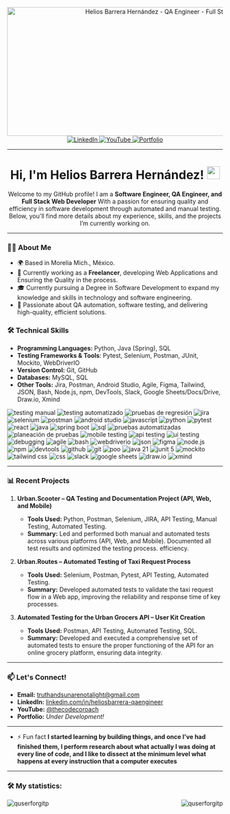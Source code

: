 <div id="header" align="center">
  <img decoding="async" src="https://media.licdn.com/dms/image/v2/D5616AQHwej4r8BtuMg/profile-displaybackgroundimage-shrink_350_1400/B56ZaFSulPHsAc-/0/1745993001860?e=1751500800&v=beta&t=6nkHHeMOmm_c5ZfXQ-qjQ4L5BsLWt2DR7kuOvtB3bsU" width="800"  height= "300" alt="Helios Barrera Hernández - QA Engineer - Full Stack Web Developer"/>
</div>
<div id="badges" align="center">
  <a href="www.linkedin.com/in/heliosbarrera-qaengineer/">
    <img src="https://img.shields.io/badge/LinkedIn-0077B5?style=for-the-badge&logo=linkedin&logoColor=white" alt="LinkedIn"/>
  </a>
  <a href="https://www.youtube.com/@TheCodeCoroach">
    <img src="https://img.shields.io/badge/YouTube-FF0000?style=for-the-badge&logo=youtube&logoColor=white" alt="YouTube"/>
  </a>
  <a href="#">
    <img src="https://img.shields.io/badge/Portfolio-000000?style=for-the-badge&logo=githubpages&logoColor=white" alt="Portfolio"/>
  </a>
</div>

---

<h1 align="center">
  Hi, I'm Helios Barrera Hernández!
  <img decoding="async" src="https://media.giphy.com/media/hvRJCLFzcasrR4ia7z/giphy.gif" width="30px"/>
</h1>

<p align="center">
  Welcome to my GitHub profile! I am a <strong>Software Engineer, QA Engineer, and Full Stack Web Developer</strong> With a passion for ensuring quality and efficiency in software development through automated and manual testing. Below, you'll find more details about my experience, skills, and the projects I’m currently working on.
</p>

---

### 👨‍💻 About Me
- 🌍 Based in Morelia Mich., México.
- 💼 Currently working as a **Freelancer**, developing Web Applications and Ensuring the Quality in the process.
- 🎓 Currently pursuing a Degree in Software Development to expand my knowledge and skills in technology and software engineering.
- 🌟 Passionate about QA automation, software testing, and delivering high-quality, efficient solutions.

### 🛠️ Technical Skills
- **Programming Languages:** Python, Java (Spring), SQL
- **Testing Frameworks & Tools**: Pytest, Selenium, Postman, JUnit, Mockito, WebDriverIO
- **Version Control:** Git, GitHub
- **Databases:** MySQL, SQL
- **Other Tools:** Jira, Postman, Android Studio, Agile, Figma, Tailwind, JSON, Bash, Node.js, npm, DevTools, Slack, Google Sheets/Docs/Drive, Draw.io, Xmind

<div id="header" align="left">
    <!-- Testing Manual -->
    <img decoding="async" src="https://img.shields.io/badge/Testing_Manual-FFD700?style=for-the-badge&logo=testing&logoColor=white" alt="testing manual"/>
    <!-- Testing Automatizado -->
    <img decoding="async" src="https://img.shields.io/badge/Testing_Automatizado-FF6C37?style=for-the-badge&logo=postman&logoColor=white" alt="testing automatizado"/>
    <!-- Pruebas de regresión -->
    <img decoding="async" src="https://img.shields.io/badge/Pruebas_de_Regresión-DC143C?style=for-the-badge&logo=git&logoColor=white" alt="pruebas de regresión"/>
    <!-- Jira -->
    <img decoding="async" src="https://img.shields.io/badge/Jira-0052CC?style=for-the-badge&logo=jira&logoColor=white" alt="jira"/>
    <!-- Selenium -->
    <img decoding="async" src="https://img.shields.io/badge/Selenium-43B02A?style=for-the-badge&logo=selenium&logoColor=white" alt="selenium"/>
    <!-- Postman -->
    <img decoding="async" src="https://img.shields.io/badge/Postman-FF6C37?style=for-the-badge&logo=postman&logoColor=white" alt="postman"/>
    <!-- Android Studio -->
    <img decoding="async" src="https://img.shields.io/badge/Android_Studio-3DDC84?style=for-the-badge&logo=androidstudio&logoColor=white" alt="android studio"/>
    <!-- JavaScript -->
    <img decoding="async" src="https://img.shields.io/badge/JavaScript-F7DF1E?style=for-the-badge&logo=javascript&logoColor=black" alt="javascript"/>
    <!-- Python -->
    <img decoding="async" src="https://img.shields.io/badge/Python-3776AB?style=for-the-badge&logo=python&logoColor=white" alt="python"/>
    <!-- Pytest -->
    <img decoding="async" src="https://img.shields.io/badge/Pytest-000000?style=for-the-badge&logo=pytest&logoColor=white" alt="pytest"/>
    <!-- React -->
    <img decoding="async" src="https://img.shields.io/badge/React-61DAFB?style=for-the-badge&logo=react&logoColor=black" alt="react"/>
    <!-- Java -->
    <img decoding="async" src="https://img.shields.io/badge/Java-007396?style=for-the-badge&logo=java&logoColor=white" alt="java"/>
    <!-- Spring Boot -->
    <img decoding="async" src="https://img.shields.io/badge/Spring_Boot-6DB33F?style=for-the-badge&logo=springboot&logoColor=white" alt="spring boot"/>
    <!-- SQL -->
    <img decoding="async" src="https://img.shields.io/badge/SQL-4479A1?style=for-the-badge&logo=mysql&logoColor=white" alt="sql"/>
    <!-- Pruebas Automatizadas -->
    <img decoding="async" src="https://img.shields.io/badge/Pruebas_Automatizadas-FF6C37?style=for-the-badge&logo=postman&logoColor=white" alt="pruebas automatizadas"/>
    <!-- Planeación de Pruebas -->
    <img decoding="async" src="https://img.shields.io/badge/Planeación_de_Pruebas-00A9E0?style=for-the-badge&logo=google-drive&logoColor=white" alt="planeación de pruebas"/>
    <!-- Mobile Testing -->
    <img decoding="async" src="https://img.shields.io/badge/Mobile_Testing-00C851?style=for-the-badge&logo=mobile&logoColor=white" alt="mobile testing"/>
    <!-- API Testing -->
    <img decoding="async" src="https://img.shields.io/badge/API_Testing-FF6C37?style=for-the-badge&logo=postman&logoColor=white" alt="api testing"/>
    <!-- UI Testing -->
    <img decoding="async" src="https://img.shields.io/badge/UI_Testing-FF4500?style=for-the-badge&logo=ui&logoColor=white" alt="ui testing"/>
    <!-- Debugging -->
    <img decoding="async" src="https://img.shields.io/badge/Debugging-8A2BE2?style=for-the-badge&logo=bug&logoColor=white" alt="debugging"/>
    <!-- Agile -->
    <img decoding="async" src="https://img.shields.io/badge/Agile-000000?style=for-the-badge&logo=agile&logoColor=white" alt="agile"/>
    <!-- Bash -->
    <img decoding="async" src="https://img.shields.io/badge/Bash-4EAA25?style=for-the-badge&logo=bash&logoColor=white" alt="bash"/>
    <!-- WebDriverIO -->
    <img decoding="async" src="https://img.shields.io/badge/WebDriverIO-4B8B3B?style=for-the-badge&logo=webdriverio&logoColor=white" alt="webdriverio"/>
    <!-- JSON -->
    <img decoding="async" src="https://img.shields.io/badge/JSON-000000?style=for-the-badge&logo=json&logoColor=white" alt="json"/>
    <!-- Figma -->
    <img decoding="async" src="https://img.shields.io/badge/Figma-F24E1E?style=for-the-badge&logo=figma&logoColor=white" alt="figma"/>
    <!-- Node.js -->
    <img decoding="async" src="https://img.shields.io/badge/Node.js-339933?style=for-the-badge&logo=node.js&logoColor=white" alt="node.js"/>
    <!-- npm -->
    <img decoding="async" src="https://img.shields.io/badge/npm-CB3837?style=for-the-badge&logo=npm&logoColor=white" alt="npm"/>
    <!-- DevTools -->
    <img decoding="async" src="https://img.shields.io/badge/DevTools-1E1E1E?style=for-the-badge&logo=devtools&logoColor=white" alt="devtools"/>
    <!-- GitHub -->
    <img decoding="async" src="https://img.shields.io/badge/GitHub-181717?style=for-the-badge&logo=github&logoColor=white" alt="github"/>
    <!-- Git -->
    <img decoding="async" src="https://img.shields.io/badge/Git-F05032?style=for-the-badge&logo=git&logoColor=white" alt="git"/>
    <!-- POO -->
    <img decoding="async" src="https://img.shields.io/badge/POO-FF6347?style=for-the-badge&logo=object-oriented&logoColor=white" alt="poo"/>
    <!-- Java 21 -->
    <img decoding="async" src="https://img.shields.io/badge/Java_21-007396?style=for-the-badge&logo=java&logoColor=white" alt="java 21"/>
    <!-- JUnit 5 -->
    <img decoding="async" src="https://img.shields.io/badge/JUnit_5-25A162?style=for-the-badge&logo=junit&logoColor=white" alt="junit 5"/>
    <!-- Mockito -->
    <img decoding="async" src="https://img.shields.io/badge/Mockito-9E5B00?style=for-the-badge&logo=mockito&logoColor=white" alt="mockito"/>
    <!-- Tailwind CSS -->
    <img decoding="async" src="https://img.shields.io/badge/Tailwind_CSS-06B6D4?style=for-the-badge&logo=tailwindcss&logoColor=white" alt="tailwind css"/>
    <!-- CSS -->
    <img decoding="async" src="https://img.shields.io/badge/CSS-1572B6?style=for-the-badge&logo=css3&logoColor=white" alt="css"/>
    <!-- Slack -->
    <img decoding="async" src="https://img.shields.io/badge/Slack-4A154B?style=for-the-badge&logo=slack&logoColor=white" alt="slack"/>
    <!-- Google Sheets/Docs/Drive -->
    <img decoding="async" src="https://img.shields.io/badge/Google_Sheets-0C9C47?style=for-the-badge&logo=google-drive&logoColor=white" alt="google sheets"/>
    <!-- Draw.io -->
    <img decoding="async" src="https://img.shields.io/badge/Draw.io-1E3A4A?style=for-the-badge&logo=drawio&logoColor=white" alt="draw.io"/>
    <!-- Xmind -->
    <img decoding="async" src="https://img.shields.io/badge/Xmind-7BB25C?style=for-the-badge&logo=xmind&logoColor=white" alt="xmind"/>
</div>

---

### 📊 Recent Projects
1. **Urban.Scooter – QA Testing and Documentation Project (API, Web, and Mobile)**  
   - **Tools Used:** Python, Postman, Selenium, JIRA, API Testing, Manual Testing, Automated Testing.  
   - **Summary:** Led and performed both manual and automated tests across various platforms (API, Web, and Mobile). Documented all test results and optimized the testing process. efficiency.
   
2. **Urban.Routes – Automated Testing of Taxi Request Process**  
   - **Tools Used:** Selenium, Postman, Pytest, API Testing, Automated Testing.  
   - **Summary:** Developed automated tests to validate the taxi request flow in a Web app, improving the reliability and response time of key processes.

3. **Automated Testing for the Urban Grocers API – User Kit Creation**  
   - **Tools Used:** Postman, API Testing, Automated Testing, SQL.
   - **Summary:** Developed and executed a comprehensive set of automated tests to ensure the proper functioning of the API for an online grocery platform, ensuring data integrity.

---

### 📫 Let's Connect!
- **Email:** truthandsunarenotalight@gmail.com
- **LinkedIn:** [linkedin.com/in/heliosbarrera-qaengineer](https://www.linkedin.com/in/heliosbarrera-qaengineer)
- **YouTube:** [@thecodecoroach]([https://www.youtube.com/@danielleonardorobeltobayon1266](https://www.youtube.com/@TheCodeCoroach))
- **Portfolio:** *Under Development!*

---

- ⚡ Fun fact **I started learning by building things, and once I've had finished them, I perform research about what actually I was doing at every line of code, and I like to dissect at the minimum level what happens at every instruction that a computer executes**

---
### :hammer_and_wrench: My statistics:
<p><img align="left" src="https://github-readme-stats.vercel.app/api/top-langs?username=quserforgitp&show_icons=true&locale=en&layout=compact" alt="quserforgitp" /></p>

<p>&nbsp;<img align="right" src="https://github-readme-stats.vercel.app/api?username=quserforgitp&show_icons=true&locale=en" alt="quserforgitp" /></p>
